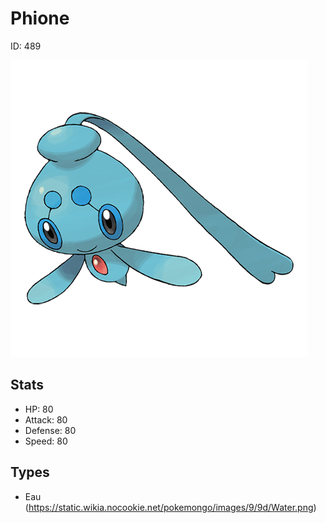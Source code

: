 # Phione


ID: 489

![](https://raw.githubusercontent.com/PokeAPI/sprites/master/sprites/pokemon/other/official-artwork/489.png "Phione")

## Stats


 - HP: 80
 - Attack: 80
 - Defense: 80
 - Speed: 80

## Types


 - Eau (https://static.wikia.nocookie.net/pokemongo/images/9/9d/Water.png)
